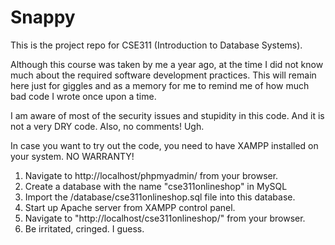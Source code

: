 # Snappy
This is the project repo for CSE311 (Introduction to Database Systems). 

Although this course was taken by me a year ago, at the time I did not know much about the required software development practices. This will remain here just for giggles and as a memory for me to remind me of how much bad code I wrote once upon a time.

I am aware of most of the security issues and stupidity in this code. And it is not a very DRY code. Also, no comments! Ugh.

In case you want to try out the code, you need to have XAMPP installed on your system. NO WARRANTY!

1. Navigate to http://localhost/phpmyadmin/ from your browser.
2. Create a database with the name "cse311onlineshop" in MySQL
3. Import the /database/cse311onlineshop.sql file into this database.
4. Start up Apache server from XAMPP control panel.
5. Navigate to "http://localhost/cse311onlineshop/" from your browser.
6. Be irritated, cringed. I guess.
